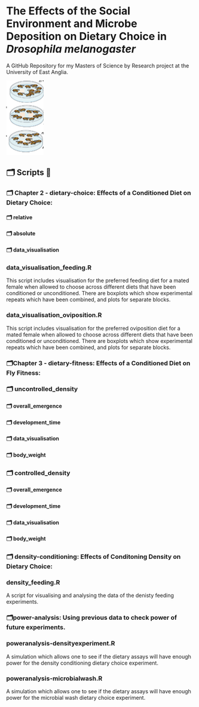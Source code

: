 
# The Effects of the Social Environment and Microbe Deposition on Dietary Choice in *Drosophila melanogaster*

A GitHub Repository for my Masters of Science by Research project at the University of East Anglia. 

<img title="droso pic" alt="drosopAlt text" src="images/dietarychoice.png" width=100 height=200>

## 🗂 Scripts 📜

### 🗂️ Chapter 2 -  dietary-choice: Effects of a Conditioned Diet on Dietary Choice: 

 #### 🗂 relative 

 #### 🗂 absolute 

 #### 🗂 data_visualisation 

### data_visualisation_feeding.R    
This script includes visualisation for the preferred feeding diet for a mated female when allowed to choose across different diets that have been conditioned or unconditioned. There are boxplots which show experimental repeats which have been combined, and plots for separate blocks. 

### data_visualisation_oviposition.R 
This script includes visualisation for the preferred oviposition diet for a mated female when allowed to choose across different diets that have been conditioned or unconditioned. There are boxplots which show experimental repeats which have been combined, and plots for separate blocks. 

   

### 🗂️Chapter 3 -  dietary-fitness: Effects of a Conditioned Diet on Fly Fitness:

### 🗂 uncontrolled_density


  #### 🗂 overall_emergence 

  #### 🗂 development_time

  #### 🗂 data_visualisation

  #### 🗂 body_weight 




### 🗂 controlled_density


  #### 🗂 overall_emergence 

  #### 🗂 development_time

  #### 🗂 data_visualisation

  #### 🗂 body_weight 





### 🗂️ density-conditioning: Effects of Conditoning Density on Dietary Choice:


### density_feeding.R   

A script for visualising and analysing the data of the denisty feeding experiments. 


### 🗂️power-analysis: Using previous data to check power of future experiments.


### poweranalysis-densityexperiment.R

A simulation which allows one to see if the dietary assays will have enough power for the density conditioning dietary choice experiment.

### poweranalysis-microbialwash.R

A simulation which allows one to see if the dietary assays will have enough power for the microbial wash dietary choice experiment.




